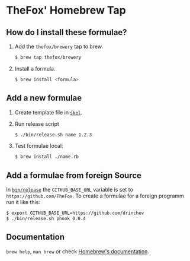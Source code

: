 # TheFox' Homebrew Tap

## How do I install these formulae?

1. Add the `thefox/brewery` tap to brew.

	```bash
	$ brew tap thefox/brewery
	```

2. Install a formula.

	```bash
	$ brew install <formula>
	```

## Add a new formulae

1. Create template file in [`skel`](skel).
2. Run release script

	```bash
	$ ./bin/release.sh name 1.2.3
	```

3. Test formulae local:

	```bash
	$ brew install ./name.rb
	```

## Add a formulae from foreign Source

In [`bin/release`](bin/release) the `GITHUB_BASE_URL` variable is set to `https://github.com/TheFox`. To create a formulae for a foreign programm run it like this:

```bash
$ export GITHUB_BASE_URL=https://github.com/drinchev
$ ./bin/release.sh phook 0.0.4
```

## Documentation

`brew help`, `man brew` or check [Homebrew's documentation](https://github.com/Homebrew/brew/blob/master/docs/README.md#readme).
